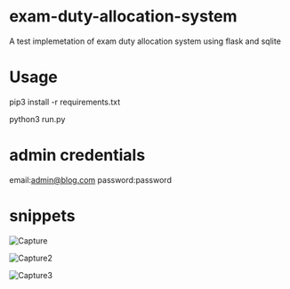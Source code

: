 # exam-duty-allocation-system
A test implemetation of exam duty allocation system using flask and sqlite

# Usage

pip3 install -r requirements.txt

python3 run.py

# admin credentials
email:admin@blog.com
password:password

# snippets

![Capture](https://user-images.githubusercontent.com/72008676/182055872-574309fc-5f52-48c7-a379-9dc6254f9931.PNG)





![Capture2](https://user-images.githubusercontent.com/72008676/182056047-aa52670e-f800-4b13-8713-c7ab3a2948b2.PNG)





![Capture3](https://user-images.githubusercontent.com/72008676/182056061-ed0fd8b0-e336-49c0-aa5e-fef596ee1d7f.PNG)
